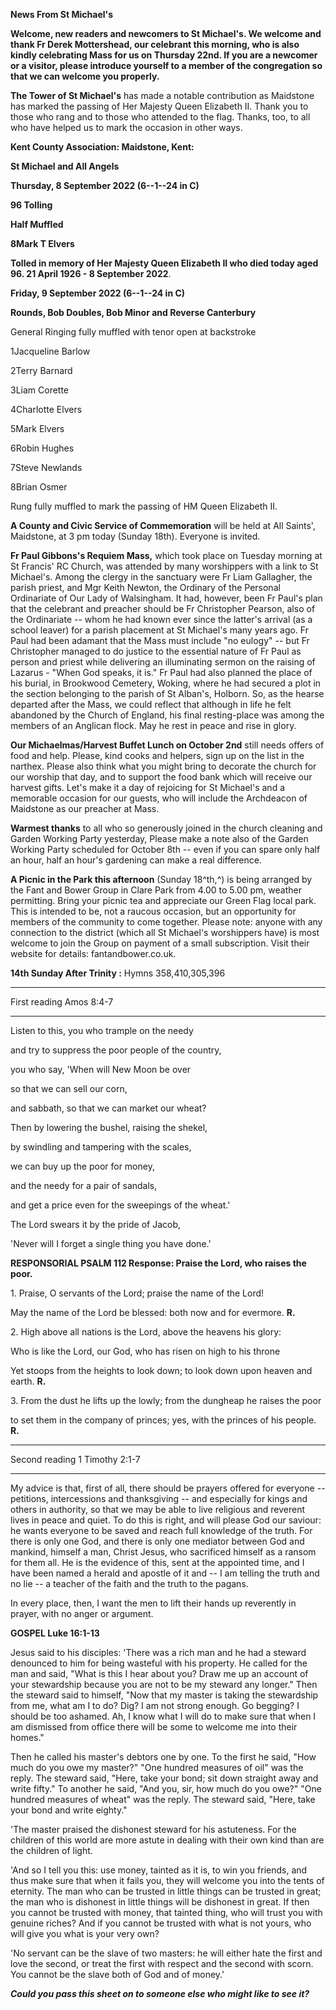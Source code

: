 **News From St Michael\'s**

**Welcome, new readers and newcomers to St Michael\'s. We welcome and
thank Fr Derek Mottershead, our celebrant this morning, who is also
kindly celebrating Mass for us on Thursday 22nd. If you are a newcomer
or a visitor, please introduce yourself to a member of the congregation
so that we can welcome you properly.**

**The Tower of St Michael\'s** has made a notable contribution as
Maidstone has marked the passing of Her Majesty Queen Elizabeth II.
Thank you to those who rang and to those who attended to the flag.
Thanks, too, to all who have helped us to mark the occasion in other
ways.

**Kent County Association: Maidstone, Kent:**

**St Michael and All Angels**

**Thursday, 8 September 2022 (6--1--24 in C)**

**96 Tolling**

**Half Muffled**

**8Mark T Elvers**

**Tolled in memory of Her Majesty Queen Elizabeth II who died today aged
96. 21 April 1926 - 8 September 2022**.

**Friday, 9 September 2022 (6--1--24 in C)**

**Rounds, Bob Doubles, Bob Minor and Reverse Canterbury**

General Ringing fully muffled with tenor open at backstroke

1Jacqueline Barlow

2Terry Barnard

3Liam Corette

4Charlotte Elvers

5Mark Elvers

6Robin Hughes

7Steve Newlands

8Brian Osmer

Rung fully muffled to mark the passing of HM Queen Elizabeth II.

**A County and Civic Service of Commemoration** will be held at All
Saints\', Maidstone, at 3 pm today (Sunday 18th). Everyone is invited.

**Fr Paul Gibbons\'s Requiem Mass,** which took place on Tuesday morning
at St Francis\' RC Church, was attended by many worshippers with a link
to St Michael\'s. Among the clergy in the sanctuary were Fr Liam
Gallagher, the parish priest, and Mgr Keith Newton, the Ordinary of the
Personal Ordinariate of Our Lady of Walsingham. It had, however, been Fr
Paul\'s plan that the celebrant and preacher should be Fr Christopher
Pearson, also of the Ordinariate -- whom he had known ever since the
latter\'s arrival (as a school leaver) for a parish placement at St
Michael\'s many years ago. Fr Paul had been adamant that the Mass must
include "no eulogy" -- but Fr Christopher managed to do justice to the
essential nature of Fr Paul as person and priest while delivering an
illuminating sermon on the raising of Lazarus - "When God speaks, it
is." Fr Paul had also planned the place of his burial, in Brookwood
Cemetery, Woking, where he had secured a plot in the section belonging
to the parish of St Alban\'s, Holborn. So, as the hearse departed after
the Mass, we could reflect that although in life he felt abandoned by
the Church of England, his final resting-place was among the members of
an Anglican flock. May he rest in peace and rise in glory.

**Our Michaelmas/Harvest Buffet Lunch on October 2nd** still needs
offers of food and help. Please, kind cooks and helpers, sign up on the
list in the narthex. Please also think what you might bring to decorate
the church for our worship that day, and to support the food bank which
will receive our harvest gifts. Let\'s make it a day of rejoicing for St
Michael\'s and a memorable occasion for our guests, who will include the
Archdeacon of Maidstone as our preacher at Mass.

**Warmest thanks** to all who so generously joined in the church
cleaning and Garden Working Party yesterday, Please make a note also of
the Garden Working Party scheduled for October 8th -- even if you can
spare only half an hour, half an hour\'s gardening can make a real
difference.

**A Picnic in the Park this afternoon** (Sunday 18^th,^) is being
arranged by the Fant and Bower Group in Clare Park from 4.00 to 5.00 pm,
weather permitting. Bring your picnic tea and appreciate our Green Flag
local park. This is intended to be, not a raucous occasion, but an
opportunity for members of the community to come together. Please note:
anyone with any connection to the district (which all St Michael\'s
worshippers have) is most welcome to join the Group on payment of a
small subscription. Visit their website for details: fantandbower.co.uk.

**14th Sunday After Trinity :** Hymns 358,410,305,396

  --------------- ------------
  First reading   Amos 8:4-7
  --------------- ------------

Listen to this, you who trample on the needy

and try to suppress the poor people of the country,

you who say, 'When will New Moon be over

so that we can sell our corn,

and sabbath, so that we can market our wheat?

Then by lowering the bushel, raising the shekel,

by swindling and tampering with the scales,

we can buy up the poor for money,

and the needy for a pair of sandals,

and get a price even for the sweepings of the wheat.'

The Lord swears it by the pride of Jacob,

'Never will I forget a single thing you have done.'

**RESPONSORIAL PSALM 112 Response: Praise the Lord, who raises the
poor.**

1\. Praise, O servants of the Lord; praise the name of the Lord!

May the name of the Lord be blessed: both now and for evermore. **R.**

2\. High above all nations is the Lord, above the heavens his glory:

Who is like the Lord, our God, who has risen on high to his throne

Yet stoops from the heights to look down; to look down upon heaven and
earth. **R.**

3\. From the dust he lifts up the lowly; from the dungheap he raises the
poor

to set them in the company of princes; yes, with the princes of his
people. **R.**

  ---------------- -----------------
  Second reading   1 Timothy 2:1-7
  ---------------- -----------------

My advice is that, first of all, there should be prayers offered for
everyone -- petitions, intercessions and thanksgiving -- and especially
for kings and others in authority, so that we may be able to live
religious and reverent lives in peace and quiet. To do this is right,
and will please God our saviour: he wants everyone to be saved and reach
full knowledge of the truth. For there is only one God, and there is
only one mediator between God and mankind, himself a man, Christ Jesus,
who sacrificed himself as a ransom for them all. He is the evidence of
this, sent at the appointed time, and I have been named a herald and
apostle of it and -- I am telling the truth and no lie -- a teacher of
the faith and the truth to the pagans.

In every place, then, I want the men to lift their hands up reverently
in prayer, with no anger or argument.

**GOSPEL Luke 16:1-13**

Jesus said to his disciples: 'There was a rich man and he had a steward
denounced to him for being wasteful with his property. He called for the
man and said, "What is this I hear about you? Draw me up an account of
your stewardship because you are not to be my steward any longer." Then
the steward said to himself, "Now that my master is taking the
stewardship from me, what am I to do? Dig? I am not strong enough. Go
begging? I should be too ashamed. Ah, I know what I will do to make sure
that when I am dismissed from office there will be some to welcome me
into their homes."

Then he called his master's debtors one by one. To the first he said,
"How much do you owe my master?" "One hundred measures of oil" was the
reply. The steward said, "Here, take your bond; sit down straight away
and write fifty." To another he said, "And you, sir, how much do you
owe?" "One hundred measures of wheat" was the reply. The steward said,
"Here, take your bond and write eighty."

'The master praised the dishonest steward for his astuteness. For the
children of this world are more astute in dealing with their own kind
than are the children of light.

'And so I tell you this: use money, tainted as it is, to win you
friends, and thus make sure that when it fails you, they will welcome
you into the tents of eternity. The man who can be trusted in little
things can be trusted in great; the man who is dishonest in little
things will be dishonest in great. If then you cannot be trusted with
money, that tainted thing, who will trust you with genuine riches? And
if you cannot be trusted with what is not yours, who will give you what
is your very own?

'No servant can be the slave of two masters: he will either hate the
first and love the second, or treat the first with respect and the
second with scorn. You cannot be the slave both of God and of money.\'

***Could you pass this sheet on to someone else who might like to see
it?***
